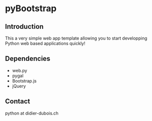 # pyBootstrap
## Introduction
This a  very simple web app template allowing you to start developping Python web based applications quickly!

## Dependencies
 * web.py
 * pygal
 * Bootstrap.js
 * jQuery

## Contact
python at didier-dubois.ch

